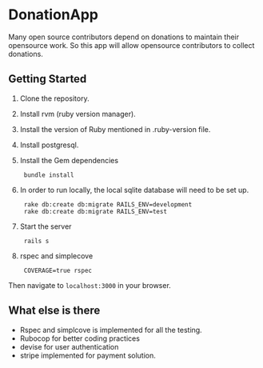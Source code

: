 # DonationApp

Many open source contributors depend on donations to maintain their opensource work. So this app will allow opensource contributors to collect donations.

## Getting Started

1. Clone the repository.
2. Install rvm (ruby version manager).
3. Install the version of Ruby mentioned in .ruby-version file.
4. Install postgresql.
5. Install the Gem dependencies

        bundle install

6. In order to run locally, the local sqlite database will need to be set up.

        rake db:create db:migrate RAILS_ENV=development
        rake db:create db:migrate RAILS_ENV=test

7. Start the server

        rails s

8. rspec and simplecove

        COVERAGE=true rspec

Then navigate to `localhost:3000` in your browser.


## What else is there

* Rspec and simplcove is implemented for all the testing.
* Rubocop for better coding practices
* devise for user authentication
* stripe implemented for payment solution.
